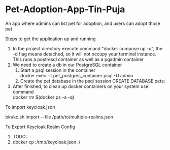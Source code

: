 # Pet-Adoption-App-Tin-Puja
An app where admins can list pet for adoption, and users can adopt those pet

Steps to get the application up and running
1. In the project directory execute command "docker compose up -d", the -d flag means detached, so it will not occupy your terminal instance. This runs a postresql container as well as a pgadmin container
2. We need to create a db in our PostgreSQL container
   1. Start a psql session in the container<br>
docker exec -it pet_postgres_container psql -U admin
   2. Create the pet database in the psql session
      CREATE DATABASE pets;
3. After finished, to clean up docker containers on your system use command <br>
   docker rm $(docker ps -a -q)

To import keycloak.json

bin/kc.sh import --file /path/to/multiple-realms.json

To Export Keycloak Realm Config
1. TODO:
2. docker cp <keycloak-container-id>:/tmp/keycloak.json ./



